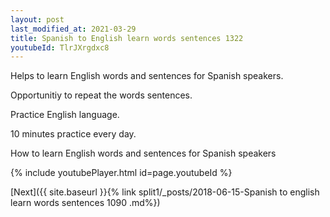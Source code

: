 ```yaml
---
layout: post
last_modified_at: 2021-03-29
title: Spanish to English learn words sentences 1322 
youtubeId: TlrJXrgdxc8
---
```

 
 
Helps to learn English words and sentences for Spanish speakers.

Opportunitiy to repeat the words sentences. 

Practice English language. 
 
10 minutes practice every day. 
 
How to learn English words and sentences for Spanish speakers 
 
{% include youtubePlayer.html id=page.youtubeId %}
 
 
[Next]({{ site.baseurl }}{% link  split1/_posts/2018-06-15-Spanish to english learn words sentences 1090 .md%})
 
